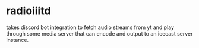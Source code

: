 # radioiiitd
takes discord bot integration to fetch audio streams from yt and play through some media server that can encode and output to an icecast server instance.
